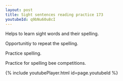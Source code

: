 ```yaml
---
layout: post
title: Sight sentences reading practice 173
youtubeId: q9bNu60u8cI
---
```

 
 
Helps to learn sight words and their spelling.

Opportunitiy to repeat the spelling. 

Practice spelling. 
 
Practice for spelling bee competitions. 
 
{% include youtubePlayer.html id=page.youtubeId %}
 
 
